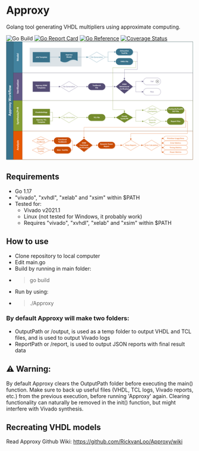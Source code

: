 # Approxy
Golang tool generating VHDL multipliers using approximate computing. 

![Go Build](https://github.com/RickvanLoo/approxy/actions/workflows/go.yml/badge.svg)
[![Go Report Card](https://goreportcard.com/badge/github.com/RickvanLoo/Approxy?style=flat-square)](https://goreportcard.com/report/github.com/RickvanLoo/Approxy)
[![Go Reference](https://pkg.go.dev/badge/github.com/RickvanLoo/Approxy.svg)](https://pkg.go.dev/github.com/RickvanLoo/Approxy)
[![Coverage Status](https://coveralls.io/repos/github/RickvanLoo/Approxy/badge.svg)](https://coveralls.io/github/RickvanLoo/Approxy)
![Approxy Workflow](approxy.png)

## Requirements
- Go 1.17
- "vivado", "xvhdl", "xelab" and "xsim" within $PATH
- Tested for:
    - Vivado v2021.1
    - Linux (not tested for Windows, it probably work)
    - Requires "vivado", "xvhdl", "xelab" and "xsim" within $PATH


## How to use
- Clone repository to local computer
- Edit main.go
- Build by running in main folder:
- >go build
- Run by using:
- >./Approxy

### By default Approxy will make two folders:
- OutputPath or /output, is used as a temp folder to output VHDL and TCL files, and is used to output Vivado logs
- ReportPath or /report, is used to output JSON reports with final result data

## :warning: Warning: 
By default Approxy clears the OutputPath folder before executing the main() function. Make sure to back up useful files (VHDL, TCL logs, Vivado reports, etc.) from the previous execution, before running 'Approxy' again. Clearing functionality can naturally be removed in the init() function, but might interfere with Vivado synthesis.

## Recreating VHDL models
Read Approxy Github Wiki: https://github.com/RickvanLoo/Approxy/wiki
